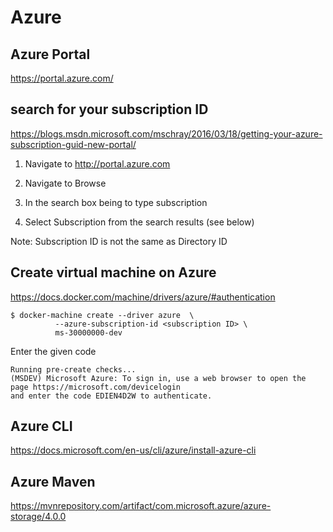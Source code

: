 # Azure

## Azure Portal

https://portal.azure.com/


## search for your subscription ID

https://blogs.msdn.microsoft.com/mschray/2016/03/18/getting-your-azure-subscription-guid-new-portal/

1. Navigate to http://portal.azure.com

2. Navigate to Browse

3. In the search box being to type subscription

4. Select Subscription from the search results (see below)

Note: Subscription ID is not the same as Directory ID


## Create virtual machine on Azure

https://docs.docker.com/machine/drivers/azure/#authentication

```
$ docker-machine create --driver azure  \
          --azure-subscription-id <subscription ID> \
          ms-30000000-dev
```



Enter the given code

```
Running pre-create checks...
(MSDEV) Microsoft Azure: To sign in, use a web browser to open the page https://microsoft.com/devicelogin
and enter the code EDIEN4D2W to authenticate.
```

## Azure CLI

https://docs.microsoft.com/en-us/cli/azure/install-azure-cli


## Azure Maven

https://mvnrepository.com/artifact/com.microsoft.azure/azure-storage/4.0.0

